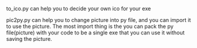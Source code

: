 to_ico.py can help you to decide your own ico for your exe

pic2py.py can help you to change picture into py file, and you can import it to use the picture. The most import thing is the you can pack the py file(picture) with your code to be a single exe that you can use it without saving the picture.
